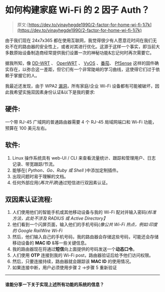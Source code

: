 # 如何构建家庭 Wi-Fi 的 2 因子 Auth？

> 原文:[https://dev.to/vinayhegde1990/2-factor-for-home-wi-fi-1i7k](https://dev.to/vinayhegde1990/2-factor-for-home-wi-fi-1i7k)

由于我们现在 24x7x365 都在使用互联网，我觉得很少有人愿意花时间在我们无处不在的路由器的安全性上，或者对其进行优化。这源于这样一个事实，即当前大多数原始设备制造商经常提供我们设置一次的神秘功能&忘记何时再次需要它。

据我所知，像 [DD-WRT](https://dd-wrt.com/) 、 [OpenWRT](https://openwrt.org/) 、 [VyOS](https://vyos.io/) 、[番茄](http://www.polarcloud.com/tomato)、 [PfSense](https://www.pfsense.org/) 这样的固件确实存在，以弥合这一差距，但它们有一个非常陡峭的学习曲线，这使得它们过于依赖于掌握它的人。

我最近还发现，由于 WPA2 [漏洞](https://www.krackattacks.com/)，所有家庭/企业 Wi-Fi 设备都有可能被破坏，因此我希望实施双因素身份认证&以下是我的要求:

## 硬件:

一个带 RJ-45 广域网的普通路由器需要 4 个 RJ-45 局域网端口和 Wi-Fi 功能，预算在 100 美元左右。

## 软件:

1.  Linux 操作系统具有 web-UI / CLI 来查看流量统计、跟踪和管理用户、日志记录、带宽跟踪/节流。
2.  能够在( *Python、Go、Ruby 或 Shell* )中添加定制插件。
3.  出现问题时易于理解的文档。
4.  任何外部应用(*再次开源*)通过短信进行双因素认证。

## 双因素认证流程:

1.  人们使用他们的智能手机或其他移动设备与我的 Wi-Fi 配对并输入密码(*标准方法，此处不涉及 RADIUS 或 Active Directory】*
2.  他们看到一个闪屏页面，输入他们的手机号码(*像公共 Wi-Fi 热点，例如:印度的 Google RailWire Wi-Fi*
3.  然后，他们输入自己的手机号码，我的路由器会存储这些号码，可能还会存储移动设备的 **MAC ID** &等一些关键信息。
4.  我的路由器现在将通过**短信**向上面提供的号码发送一个**动态口令**。
5.  人们使用 **OTP** 连接到我的 Wi-Fi post，路由器验证后给予他们访问权限。
6.  然后，只要连接持续，路由器就会跟踪该 **MAC ID** 的使用情况。
7.  如果连接中断，用户必须使用步骤 2 →步骤 5 重新验证

* * *

#### 谁能分享一下关于实现上述所有功能的系统的信息？